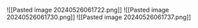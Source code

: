 ![[Pasted image 20240526061722.png]]
![[Pasted image 20240526061730.png]]
![[Pasted image 20240526061737.png]]
